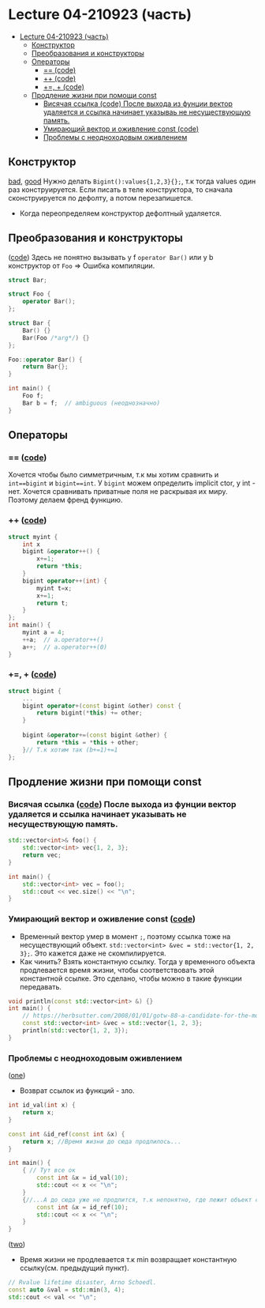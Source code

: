 # Lecture 04-210923 (часть)
- [Lecture 04-210923 (часть)](#lecture-04-210923-часть)
  - [Конструктор](#конструктор)
  - [Преобразования и конструкторы](#преобразования-и-конструкторы)
  - [Операторы](#операторы)
    - [== (code)](#-code)
    - [++ (code)](#-code-1)
    - [+=, + (code)](#--code)
  - [Продление жизни при помощи const](#продление-жизни-при-помощи-const)
    - [Висячая ссылка (code) После выхода из фунции вектор удаляется и ссылка начинает указываь не несуществующую память.](#висячая-ссылка-code-после-выхода-из-фунции-вектор-удаляется-и-ссылка-начинает-указываь-не-несуществующую-память)
    - [Умирающий вектор и оживление const (code)](#умирающий-вектор-и-оживление-const-code)
    - [Проблемы с неодноходовым оживлением](#проблемы-с-неодноходовым-оживлением)
## Конструктор

[bad](../04-210923/02-ctors/03a-bad.cpp), [good](../04-210923/02-ctors/03b-member-initialization-list.cpp)
Нужно делать `Bigint():values{1,2,3}{};`, т.к тогда values один раз конструируется. Если писать в теле конструктора, то
сначала сконструируется по дефолту, а потом перезапишется.

- Когда переопределяем конструктор дефолтный удаляется.

## Преобразования и конструкторы

([code](../04-210923/03-conversions/03b-mix.cpp))  Здесь не понятно вызывать у f `operator Bar()` или у b конструктор от `Foo` => Ошибка компиляции.

```c++
struct Bar;

struct Foo {
    operator Bar();
};

struct Bar {
    Bar() {}
    Bar(Foo /*arg*/) {}
};

Foo::operator Bar() {
    return Bar{};
}

int main() {
    Foo f;
    Bar b = f;  // ambiguous (неоднозначно)
}
```

## Операторы

### == ([code](../04-210923/05-operators/01c-friends.cpp))
  Хочется чтобы было симметричным, т.к мы хотим сравнить и `int==bigint` и `bigint==int`. У `bigint` можем определить
  implicit ctor, у int - нет. Хочется сравнивать приватные поля не раскрывая их миру. Поэтому делаем френд функцию.
### ++ ([code](../04-210923/05-operators/02-increment.cpp))

```c++
struct myint {
    int x
    bigint &operator++() {
        x+=1;
        return *this;
    }
    bigint operator++(int) {
        myint t=x;
        x+=1;
        return t;
    }
};
int main() {
    myint a = 4;
    ++a;  // a.operator++()
    a++;  // a.operator++(0)
} 
```

### +=, + ([code](../04-210923/05-operators/03-increment.cpp))

```c++
struct bigint {
    ...
    bigint operator+(const bigint &other) const {
        return bigint(*this) += other;
    }
    
    bigint &operator+=(const bigint &other) {
        return *this = *this + other;
    }// Т.к хотим так (b+=1)+=1
};
```

## Продление жизни при помощи const
### Висячая ссылка ([code](../04-210923/06-const-wtf/01-dangling.cpp)) После выхода из фунции вектор удаляется и ссылка начинает указывать не несуществующую память.
```c++
std::vector<int>& foo() {
    std::vector<int> vec{1, 2, 3};
    return vec;
}

int main() {
    std::vector<int> vec = foo();
    std::cout << vec.size() << "\n";
}
```
### Умирающий вектор и оживление const ([code](../04-210923/06-const-wtf/02-lifetime.cpp))
- Временный вектор умер в момент `;`, поэтому ссылка тоже на несуществующий объект. `std::vector<int> &vec = std::vector{1, 2, 3};`. Это кажется даже не скомпилируется.
- Как чинить? Взять константную ссылку. Тогда у временного объекта продлевается время жизни, чтобы соответствовать этой константной ссылке. Это сделано, чтобы можно в такие функции передавать.
```c++
void println(const std::vector<int> &) {}
int main() {
    // https://herbsutter.com/2008/01/01/gotw-88-a-candidate-for-the-most-important-const/
    const std::vector<int> &vec = std::vector{1, 2, 3};
    println(std::vector{1, 2, 3});
}
```
### Проблемы с неодноходовым оживлением 
([one](../04-210923/06-const-wtf/03-id.cpp))
- Возврат ссылок из функций - зло.
```c++
int id_val(int x) {
    return x;
}

const int &id_ref(const int &x) {
    return x; //Время жизни до сюда продлилось...
}

int main() {
    { // Тут все ок
        const int &x = id_val(10);
        std::cout << x << "\n";
    }
    {//...А до сюда уже не продлится, т.к непонятно, где лежит объект справа
        const int &x = id_ref(10);
        std::cout << x << "\n";
    }
}
```
([two](../04-210923/06-const-wtf/04-min.cpp))
- Время жизни не продлевается т.к min возвращает константную ссылку(см. предыдущий пункт).
```c++
// Rvalue lifetime disaster, Arno Schoedl.
const auto &val = std::min(3, 4); 
std::cout << val << "\n";
```